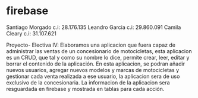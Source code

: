 # firebase
Santiago Morgado c.i: 28.176.135
Leandro Garcia c.i: 29.860.091
Camila Cleary c.i: 31.107.621



Proyecto- Electiva IV:
Elaboramos una aplicacion que fuera capaz de administrar las ventas de un concesionario de motocicletas, esta aplicacion es un CRUD, que tal y como su nombre lo dice, permite crear, leer, editar y borrar el contenido de la aplicación.
En esta aplicacion, se podran añadir nuevos usuarios, agregar nuevos modelos y marcas de motocicletas y gestionar cada venta realizada a ese usuario, la aplicacion sera de uso exclusivo de la concesionaria.
La informacion de la aplicacion sera resguardada en firebase y mostrada en tablas para cada acción.
